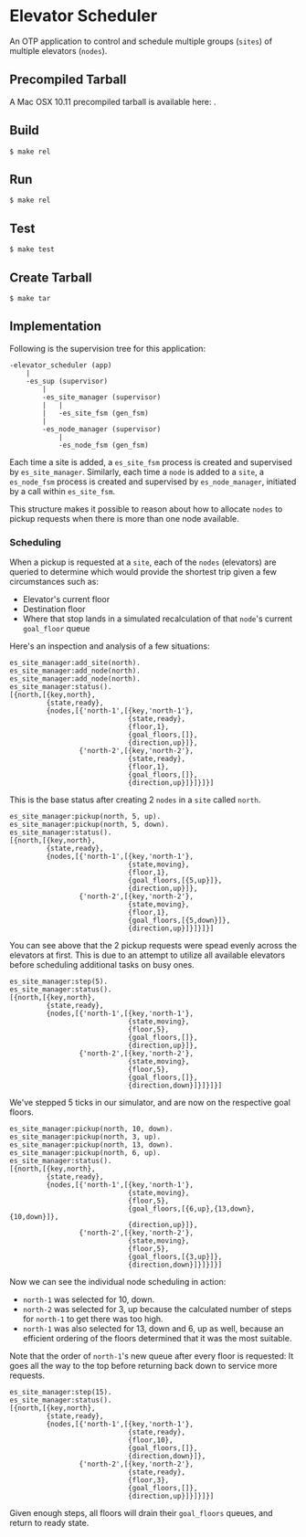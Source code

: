 # Elevator Scheduler

An OTP application to control and schedule multiple groups (`sites`) of multiple elevators (`nodes`).

## Precompiled Tarball

A Mac OSX 10.11 precompiled tarball is available here: []().

## Build

    $ make rel
    
## Run

    $ make rel
    
## Test

    $ make test
    
## Create Tarball
    
    $ make tar
    
## Implementation

Following is the supervision tree for this application:

    -elevator_scheduler (app)
        |
        -es_sup (supervisor)
            |
            -es_site_manager (supervisor)
            |   |
            |   -es_site_fsm (gen_fsm)
            |
            -es_node_manager (supervisor)
                |
                -es_node_fsm (gen_fsm)
                
Each time a site is added, a `es_site_fsm` process is created and supervised by `es_site_manager`. Similarly,
each time a `node` is added to a `site`, a `es_node_fsm` process is created and supervised by `es_node_manager`, 
initiated by a call within `es_site_fsm`.

This structure makes it possible to reason about how to allocate `nodes` to pickup requests when there is more 
than one node available.

### Scheduling
    
When a pickup is requested at a `site`, each of the `nodes` (elevators) are 
queried to determine which would provide the shortest trip given a few circumstances such as:

* Elevator's current floor
* Destination floor
* Where that stop lands in a simulated recalculation of that `node`'s current `goal_floor` queue

Here's an inspection and analysis of a few situations:

```
es_site_manager:add_site(north).
es_site_manager:add_node(north).
es_site_manager:add_node(north).
es_site_manager:status().
[{north,[{key,north},
         {state,ready},
         {nodes,[{'north-1',[{key,'north-1'},
                             {state,ready},
                             {floor,1},
                             {goal_floors,[]},
                             {direction,up}]},
                 {'north-2',[{key,'north-2'},
                             {state,ready},
                             {floor,1},
                             {goal_floors,[]},
                             {direction,up}]}]}]}]
```

This is the base status after creating 2 `nodes` in a `site` called `north`.

```
es_site_manager:pickup(north, 5, up).
es_site_manager:pickup(north, 5, down).
es_site_manager:status().
[{north,[{key,north},
         {state,ready},
         {nodes,[{'north-1',[{key,'north-1'},
                             {state,moving},
                             {floor,1},
                             {goal_floors,[{5,up}]},
                             {direction,up}]},
                 {'north-2',[{key,'north-2'},
                             {state,moving},
                             {floor,1},
                             {goal_floors,[{5,down}]},
                             {direction,up}]}]}]}]
```

You can see above that the 2 pickup requests were spead evenly across the elevators at first.
This is due to an attempt to utilize all available elevators before scheduling additional tasks on busy ones.

```
es_site_manager:step(5).
es_site_manager:status().
[{north,[{key,north},
         {state,ready},
         {nodes,[{'north-1',[{key,'north-1'},
                             {state,moving},
                             {floor,5},
                             {goal_floors,[]},
                             {direction,up}]},
                 {'north-2',[{key,'north-2'},
                             {state,moving},
                             {floor,5},
                             {goal_floors,[]},
                             {direction,down}]}]}]}]
```

We've stepped 5 ticks in our simulator, and are now on the respective goal floors.

```
es_site_manager:pickup(north, 10, down).
es_site_manager:pickup(north, 3, up).
es_site_manager:pickup(north, 13, down).
es_site_manager:pickup(north, 6, up).
es_site_manager:status().
[{north,[{key,north},
         {state,ready},
         {nodes,[{'north-1',[{key,'north-1'},
                             {state,moving},
                             {floor,5},
                             {goal_floors,[{6,up},{13,down},{10,down}]},
                             {direction,up}]},
                 {'north-2',[{key,'north-2'},
                             {state,moving},
                             {floor,5},
                             {goal_floors,[{3,up}]},
                             {direction,down}]}]}]}]
```

Now we can see the individual node scheduling in action: 

* `north-1` was selected for 10, down.
* `north-2` was selected for 3, up because the calculated number of steps for `north-1` to get there was too high.
* `north-1` was also selected for 13, down and 6, up as well, because an efficient ordering of the floors determined that
it was the most suitable.

Note that the order of `north-1`'s new queue after every floor is requested: It goes all the way to the top before returning back down to service more requests.

```
es_site_manager:step(15).
es_site_manager:status().
[{north,[{key,north},
         {state,ready},
         {nodes,[{'north-1',[{key,'north-1'},
                             {state,ready},
                             {floor,10},
                             {goal_floors,[]},
                             {direction,down}]},
                 {'north-2',[{key,'north-2'},
                             {state,ready},
                             {floor,3},
                             {goal_floors,[]},
                             {direction,up}]}]}]}]
```

Given enough steps, all floors will drain their `goal_floors` queues, and return to ready state.
